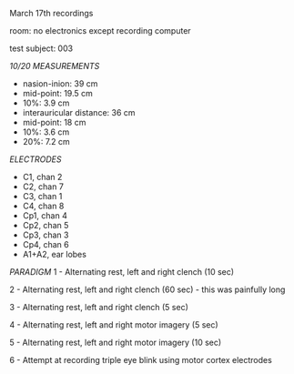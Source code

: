 March 17th recordings

room: no electronics except recording computer

test subject: 003

*10/20 MEASUREMENTS*
- nasion-inion: 39 cm
- mid-point: 19.5 cm
- 10%:  3.9 cm
- interauricular distance: 36 cm
- mid-point: 18 cm
- 10%: 3.6 cm
- 20%: 7.2 cm

*ELECTRODES*
- C1, chan 2
- C2, chan 7
- C3, chan 1
- C4, chan 8
- Cp1, chan 4
- Cp2, chan 5
- Cp3, chan 3
- Cp4, chan 6
- A1+A2, ear lobes

*PARADIGM*
1 - Alternating rest, left and right clench (10 sec)

2 - Alternating rest, left and right clench (60 sec) - this was painfully long

3 - Alternating rest, left and right clench (5 sec)

4 - Alternating rest, left and right motor imagery (5 sec)

5 - Alternating rest, left and right motor imagery (10 sec)

6 - Attempt at recording triple eye blink using motor cortex electrodes

